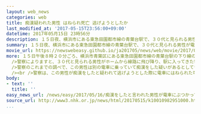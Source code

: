```yaml
---
layout: web_news
categories: web
title: 痴漢疑われた男性 はねられ死亡 逃げようとしたか
last_modified_at: '2017-05-15T23:56:00+09:00'
datetime: 2017年05月15日 23時56分
description: １５日夜、横浜市にある東急田園都市線の青葉台駅で、３０代と見られる男性が電車にはねられて死亡しました。警察によりますと、男性は痴漢をしたと疑われていたということで、警察は、逃げようとした際にはねられた可能性もあると見て、詳しい状況を調べています。
summary: １５日夜、横浜市にある東急田園都市線の青葉台駅で、３０代と見られる男性が電車にはねられて死亡しました。警察によりますと、男性は痴漢をしたと疑われていたということで、警察は、逃げようとした際にはねられた可能性もあると見て、詳しい状況を調べています。
movie_url: https://newswebeasy.github.io/ja201705/news/web/movie/2017/05/16/k10010982951000.mp4
more: １５日午後８時２０分ごろ、横浜市青葉区にある東急田園都市線の青葉台駅の下り線のホームで、「男性が電車と接触した」と消防に通報がありました。<br /><br
  />警察によりますと、３０代と見られる男性がホームから線路に飛び降り、駅に入ってきた電車にはねられ、病院に搬送されましたが、その後、死亡しました。<br /><br
  />警察のこれまでの調べで、この男性は別の電車に乗っていて痴漢をした疑いがあるとして青葉台駅で降ろされ、駅員に取り押さえられていましたが、駅員を振りほどいて線路に飛び降りたということです。<br
  /><br />警察は、この男性が痴漢をしたと疑われて逃げようとした際に電車にはねられた可能性もあると見て、当時の詳しい状況を調べています。
body:
- text: ''
  title: ''
easy_news_url: /news/easy/2017/05/16/痴漢をしたと言われた男性が電車にぶつかって亡くなる/
source_url: http://www3.nhk.or.jp/news/html/20170515/k10010982951000.html
...
```

